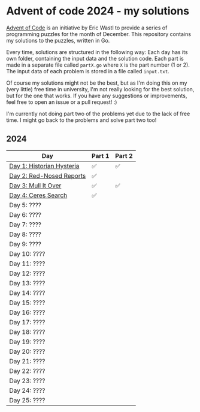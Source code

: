 # Advent of code 2024 - my solutions
[Advent of Code](https://adventofcode.com/) is an initiative by Eric Wastl to provide a series of programming puzzles for the month of December. This repository contains my solutions to the puzzles, written in Go.

Every time, solutions are structured in the following way: Each day has its own folder, containing the input data and the solution code. Each part is made in a separate file called `partX.go` where `X` is the part number (1 or 2). The input data of each problem is stored in a file called `input.txt`.

Of course my solutions might not be the best, but as I'm doing this on my (very little) free time in university, I'm not really looking for the best solution, but for the one that works. If you have any suggestions or improvements, feel free to open an issue or a pull request! :)

I'm currently not doing part two of the problems yet due to the lack of free time. I might go back to the problems and solve part two too!

## 2024
| Day                                   | Part 1 | Part 2 |
|---------------------------------------|--------|--------|
| [Day 1: Historian Hysteria](dayOne)   | ✅     | ✅     |
| [Day 2: Red-Nosed Reports](dayTwo)    | ✅     |        |
| [Day 3: Mull It Over](dayThree)       | ✅     | ✅     |
| [Day 4: Ceres Search](dayFour)        | ✅     |        |
| Day 5: ????                           |        |        |
| Day 6: ????                           |        |        |
| Day 7: ????                           |        |        |
| Day 8: ????                           |        |        |
| Day 9: ????                           |        |        |
| Day 10: ????                          |        |        |
| Day 11: ????                          |        |        |
| Day 12: ????                          |        |        |
| Day 13: ????                          |        |        |
| Day 14: ????                          |        |        |
| Day 15: ????                          |        |        |
| Day 16: ????                          |        |        |
| Day 17: ????                          |        |        |
| Day 18: ????                          |        |        |
| Day 19: ????                          |        |        |
| Day 20: ????                          |        |        |
| Day 21: ????                          |        |        |
| Day 22: ????                          |        |        |
| Day 23: ????                          |        |        |
| Day 24: ????                          |        |        |
| Day 25: ????                          |        |        |